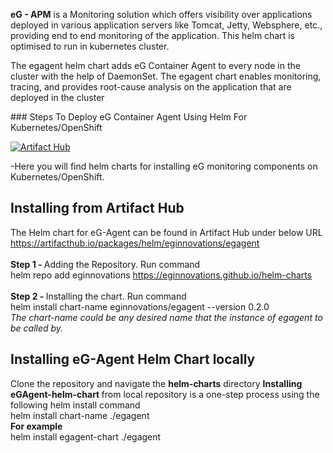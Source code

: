 <p><b>eG - APM</b> is a Monitoring solution which offers visibility over applications deployed in various application servers like Tomcat, Jetty, Websphere, etc., providing end to end monitoring of the application. This helm chart is optimised to run in kubernetes cluster.</p>

<p>The egagent helm chart adds eG Container Agent to every node in the cluster with the help of DaemonSet. The egagent chart enables monitoring, tracing, and provides root-cause analysis on the application that are deployed in the cluster</p>
### Steps To Deploy eG Container Agent Using Helm For Kubernetes/OpenShift

[![Artifact Hub](https://img.shields.io/endpoint?url=https://artifacthub.io/badge/repository/eginnovations)](https://artifacthub.io/packages/search?repo=eginnovations)<br>

-Here you will find helm charts for installing eG monitoring components on Kubernetes/OpenShift.
<h2>Installing from Artifact Hub</h2>

The Helm chart for eG-Agent can be found in Artifact Hub under below URL<br>
https://artifacthub.io/packages/helm/eginnovations/egagent
<br><br>
<b>Step 1 - </b>Adding the Repository. Run command<br>
helm repo add eginnovations https://eginnovations.github.io/helm-charts
<br><br>
<b>Step 2 - </b>Installing the chart. Run command<br>
helm install chart-name eginnovations/egagent --version 0.2.0<br>
<i>The chart-name could be any desired name that the instance of egagent to be called by.</i>
<h2> Installing eG-Agent Helm Chart locally</h2>

Clone the repository and navigate the <b>helm-charts</b> directory
<b>Installing eGAgent-helm-chart </b>from local repository is a one-step process using the following helm install command<br>
helm install chart-name ./egagent<br>
<b>For example </b><br>
helm install egagent-chart ./egagent<br>
